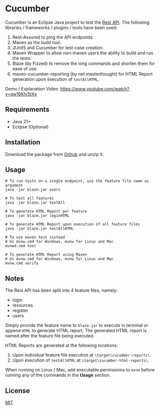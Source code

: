 # Cucumber

Cucumber is an Eclipse Java project to test the [Rest API](https://reqres.in/). The following libraries / frameworks / plugins / tools have been used:
1. Rest-Assured to ping the API endpoints.
2. Maven as the build tool.
3. JUnit5 and Cucumber for test-case creation.
4. Maven Wrapper to allow non-maven users the ability to build and run the tests. 
5. Blaze (by Fizzed) to remove the long commands and shorten them for ease of use.
6. maven-cucumber-reporting (by net.masterthought) for HTML Report generation upon execution of `testAllHTML`.

Demo / Explanation Video: https://www.youtube.com/watch?v=qw16KlvStXs

## Requirements
* Java 21+
* Eclipse (Optional)

## Installation

Download the package from [Github](https://github.com/rathorsunpreet/cucumber) and unzip it.

## Usage

```terminal
# To run tests on a single endpoint, use the feature file name as argument
java -jar blaze.jar users

# To test all features
java -jar blaze.jar testAll

# To generate HTML Report per feature
java -jar blaze.jar loginHTML

# To generate HTML Report upon execution of all feature files
java -jar blaze.jar testAllHTML

# To use maven test instead
# Us mvnw.cmd for Windows, mvnw for Linux and Mac
mvnwd.cmd test

# To generate HTML Report using Maven
# Us mvnw.cmd for Windows, mvnw for Linux and Mac
mvnw.cmd verify
```

## Notes
The Rest API has been split into 4 feature files, namely:
* login
* resources
* register
* users

Simply provide the feature name to `blaze.jar` to execute in terminal or append `HTML` to generate HTML report. The generated HTML report is named after the feature file being executed.

HTML Reports are generated at the following locations:
1. Upon individual feature file execution at `\target\cucumber-reports\`.
2. Upon execution of `testAllHTML` at `\target\cucumber-html-reports\`.

When running on Linux / Mac, add executable permissions to `mvnw` before running any of the commands in the **Usage** section.

## License

[MIT](https://choosealicense.com/licenses/mit/)